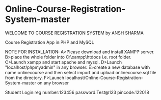 # Online-Course-Registration-System-master

WELCOME TO COURSE REGISTRATION SYSTEM by ANSH SHARMA


Course Registration App in PHP and MySQL


NOTE FOR INSTALLATION: 
A>Please download and install XAMPP server.
B>place the whole folder into C:\xampp\htdocs i.e. root folder.  
C>Launch xampp and start apache and mysql.
D>Launch "localhost/phpmyadmin" in any browser.
E>create a new database with name onlinecourse and then select import and upload onlinecourse.sql file from the directory.
F>Launch localhost/Online-Course-Registration-System-master on any browser

Student Login 
reg number:123456
password:Test@123
pincode:122018
